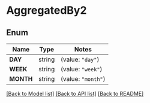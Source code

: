 # AggregatedBy2

## Enum

Name | Type | Notes
------------ | ------------- | -------------
**DAY** | string | (value: `"day"`)
**WEEK** | string | (value: `"week"`)
**MONTH** | string | (value: `"month"`)


[[Back to Model list]](../README.md#documentation-for-models) [[Back to API list]](../README.md#documentation-for-api-endpoints) [[Back to README]](../README.md)


